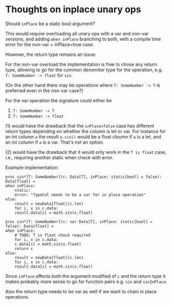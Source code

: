 # Thoughts on inplace unary ops

Should `inPlace` be a static bool argument?

This would require overloading all unary ops with a var and non-var versions,
and adding `when inPlace` branching to both, with a compile time error for the
non-var + inPlace=true case.

However, the return type remains an issue:

For the non-var overload the implementation is free to chose any return type,
allowing to go for the common denomitor type for the operation, e.g.
`T: SomeNumber -> float` for `sin`.

(On the other hand there may be operations where `T: SomeNumber -> T`
is preferred even in the non-var case?)

For the var operation the signature could either be

1. `T: SomeNumber -> T`
2. `T: SomeNumber -> float`

(1) would have the drawback that the `inPlace=false` case has different
return types depending on whether the column is let or var. For instance
for an int column `a` the result `a.sin()` would be a float cloumn
if `a` is a let, and an int column if `a` is a var. That's not an option.

(2) would have the drawback that it would only work in the `T is float`
case, i.e., requiring another static when check with error.

Example implementation:

    proc sin*[T: SomeNumber](c: Data[T], inPlace: static[bool] = false): Data[float] =
    when inPlace:
        static:
        error: "TypeCol needs to be a var for in place operation"
    else:
        result = newData[float](c.len)
        for i, x in c.data:
        result.data[i] = math.sin(x.float)

    proc sin*[T: SomeNumber](c: var Data[T], inPlace: static[bool] = false): Data[float] =
    when inPlace:
        # TODO: T is float check required
        for i, x in c.data:
        c.data[i] = math.sin(x.float)
        return c
    else:
        result = newData[float](c.len)
        for i, x in c.data:
        result.data[i] = math.sin(x.float)

Since `inPlace` affects both the argument modified of `c` and the return type
it makes probably more sense to go for function pairs e.g. `sin` and `sinInPlace`.

Also the return type needs to be var as well if we want to chain in place
operations.